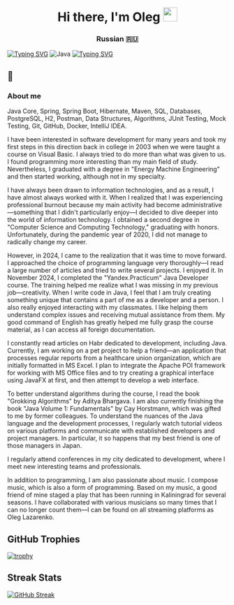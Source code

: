 <h1 align="center">Hi there, I'm Oleg</a> 
<img src="https://github.com/blackcater/blackcater/raw/main/images/Hi.gif" height="32"/></h1>
<h3 align="center">Russian 🇷🇺</h3>

[![Typing SVG](https://readme-typing-svg.herokuapp.com?font=Fira+Code&pause=1000&color=2336BCF7&center=true&vCenter=true&random=true&width=435&lines=Java+developer)](https://git.io/typing-svg) ![Java](https://img.shields.io/badge/java-%23ED8B00.svg?style=for-the-badge&logo=openjdk&logoColor=white) [![Typing SVG](https://readme-typing-svg.herokuapp.com?font=Fira+Code&pause=1000&color=F70000&center=true&vCenter=true&random=true&width=435&lines=Java+developer)](https://git.io/typing-svg)
## 👋

### About me
Java Core, Spring, Spring Boot, Hibernate, Maven, SQL, Databases, PostgreSQL, H2, Postman, Data Structures, Algorithms, JUnit Testing, Mock Testing, Git, GitHub, Docker, IntelliJ IDEA.

I have been interested in software development for many years and took my first steps in this direction back in college in 2003 when we were taught a course on Visual Basic. I always tried to do more than what was given to us. I found programming more interesting than my main field of study. Nevertheless, I graduated with a degree in "Energy Machine Engineering" and then started working, although not in my specialty.

I have always been drawn to information technologies, and as a result, I have almost always worked with it. When I realized that I was experiencing professional burnout because my main activity had become administrative—something that I didn't particularly enjoy—I decided to dive deeper into the world of information technology. I obtained a second degree in "Computer Science and Computing Technology," graduating with honors. Unfortunately, during the pandemic year of 2020, I did not manage to radically change my career.

However, in 2024, I came to the realization that it was time to move forward. I approached the choice of programming language very thoroughly—I read a large number of articles and tried to write several projects. I enjoyed it. In November 2024, I completed the "Yandex.Practicum" Java Developer course. The training helped me realize what I was missing in my previous job—creativity. When I write code in Java, I feel that I am truly creating something unique that contains a part of me as a developer and a person. I also really enjoyed interacting with my classmates. I like helping them understand complex issues and receiving mutual assistance from them. My good command of English has greatly helped me fully grasp the course material, as I can access all foreign documentation.

I constantly read articles on Habr dedicated to development, including Java. Currently, I am working on a pet project to help a friend—an application that processes regular reports from a healthcare union organization, which are initially formatted in MS Excel. I plan to integrate the Apache POI framework for working with MS Office files and to try creating a graphical interface using JavaFX at first, and then attempt to develop a web interface.

To better understand algorithms during the course, I read the book "Grokking Algorithms" by Aditya Bhargava. I am also currently finishing the book "Java Volume 1: Fundamentals" by Cay Horstmann, which was gifted to me by former colleagues. To understand the nuances of the Java language and the development processes, I regularly watch tutorial videos on various platforms and communicate with established developers and project managers. In particular, it so happens that my best friend is one of those managers in Japan.

I regularly attend conferences in my city dedicated to development, where I meet new interesting teams and professionals.

In addition to programming, I am also passionate about music. I compose music, which is also a form of programming. Based on my music, a good friend of mine staged a play that has been running in Kaliningrad for several seasons. I have collaborated with various musicians so many times that I can no longer count them—I can be found on all streaming platforms as Oleg Lazarenko.

## GitHub Trophies
[![trophy](https://github-profile-trophy.vercel.app/?username=lazarx77)](https://github.comlazarx77/github-profile-trophy)

## Streak Stats
[![GitHub Streak](http://github-readme-streak-stats.herokuapp.com?user=lazarx77)](https://git.io/streak-stats)


<!--
**lazarx77/lazarx77** is a ✨ _special_ ✨ repository because its `README.md` (this file) appears on your GitHub profile.

Here are some ideas to get you started:

- 🔭 I’m currently working on ...
- 🌱 I’m currently learning ...
- 👯 I’m looking to collaborate on ...
- 🤔 I’m looking for help with ...
- 💬 Ask me about ...
- 📫 How to reach me: ...
- 😄 Pronouns: ...
- ⚡ Fun fact: ...
-->
